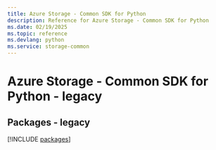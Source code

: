 ```yaml
---
title: Azure Storage - Common SDK for Python
description: Reference for Azure Storage - Common SDK for Python
ms.date: 02/19/2025
ms.topic: reference
ms.devlang: python
ms.service: storage-common
---
```

# Azure Storage - Common SDK for Python - legacy
## Packages - legacy
[!INCLUDE [packages](storage---common-index.md)]